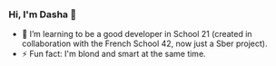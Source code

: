 ### Hi, I'm Dasha 👋

- 🌱 I’m learning to be a good developer in School 21 (created in collaboration with the French School 42, now just a Sber project).
- ⚡ Fun fact: I'm blond and smart at the same time.
<!--
**reDasha/reDasha** is a ✨ _special_ ✨ repository because its `README.md` (this file) appears on your GitHub profile.

Here are some ideas to get you started:

- 🔭 I’m currently working on ...
 ...
- 👯 I’m looking to collaborate on ...
- 🤔 I’m looking for help with ...
- 💬 Ask me about ...
- 📫 How to reach me: ...
- 😄 Pronouns: ...
- ⚡ Fun fact: ...
-->
